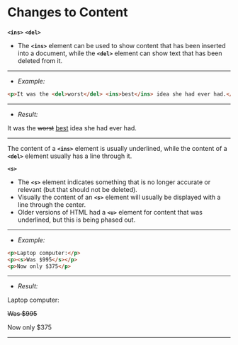 # Changes to Content

**`<ins>`**
**`<del>`**
- The **`<ins>`** element can be used to show content that has been inserted into a document, while the **`<del>`** element can show text that has been deleted from it.

---
- *Example:*
```html
<p>It was the <del>worst</del> <ins>best</ins> idea she had ever had.</p>
```
---
- *Result:*
<p>It was the <del>worst</del> <ins>best</ins> idea
she had ever had.</p>

---
The content of a **`<ins>`** element is usually underlined, while the content of a **`<del>`** element usually has a line through it.

**`<s>`**
- The **`<s>`** element indicates something that is no longer accurate or relevant (but that should not be deleted).
- Visually the content of an **`<s>`** element will usually be displayed with a line through the center.
- Older versions of HTML had a **`<u>`** element for content that was underlined, but this is being phased out.

---
- *Example:*
```html
<p>Laptop computer:</p>
<p><s>Was $995</s></p>
<p>Now only $375</p>
```
---
- *Result:*
<p>Laptop computer:</p>
<p><s>Was $995</s></p>
<p>Now only $375</p>

---